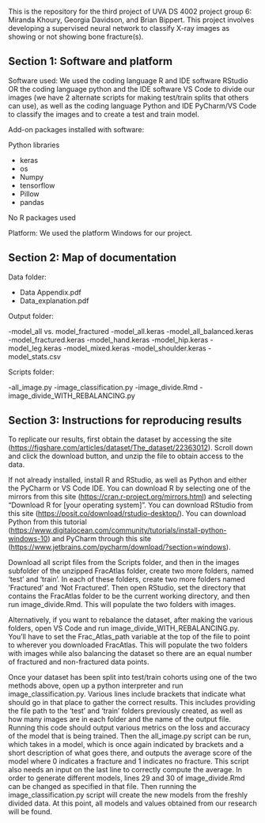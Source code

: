 This is the repository for the third project of UVA DS 4002 project group 6: Miranda Khoury, Georgia Davidson, and Brian Bippert. This project involves developing a supervised neural network to classify X-ray images as showing or not showing bone fracture(s).


## Section 1: Software and platform

Software used: We used the coding language R and IDE software RStudio OR the coding language python and the IDE software VS Code to divide our images (we have 2 alternate scripts for making test/train splits that others can use), as well as the coding language Python and IDE PyCharm/VS Code to classify the images and to create a test and train model. 

Add-on packages installed with software:

Python libraries
- keras
- os
- Numpy 
- tensorflow
- Pillow
- pandas

No R packages used

Platform: We used the platform Windows for our project.


## Section 2: Map of documentation
 
Data folder: 

- Data Appendix.pdf 
- Data_explanation.pdf

Output folder:

-model_all vs. model_fractured
-model_all.keras
-model_all_balanced.keras
-model_fractured.keras
-model_hand.keras
-model_hip.keras
-model_leg.keras
-model_mixed.keras
-model_shoulder.keras
-model_stats.csv


Scripts folder:

-all_image.py
-image_classification.py
-image_divide.Rmd
-image_divide_WITH_REBALANCING.py


## Section 3: Instructions for reproducing results

To replicate our results, first obtain the dataset by accessing the site (https://figshare.com/articles/dataset/The_dataset/22363012). Scroll down and click the download button, and unzip the file to obtain access to the data. 

If not already installed, install R and RStudio, as well as Python and either the PyCharm or VS Code IDE. You can download R by selecting one of the mirrors from this site (https://cran.r-project.org/mirrors.html) and selecting “Download R for [your operating system]”. You can download RStudio from this site (https://posit.co/download/rstudio-desktop/). You can download Python from this tutorial (https://www.digitalocean.com/community/tutorials/install-python-windows-10) and PyCharm through this site (https://www.jetbrains.com/pycharm/download/?section=windows).

Download all script files from the Scripts folder, and then in the images subfolder of the unzipped FracAtlas folder, create two more folders, named ‘test’ and ‘train’. In each of these folders, create two more folders named ‘Fractured’ and ‘Not Fractured’. Then open RStudio, set the directory that contains the FracAtlas folder to be the current working directory, and then run image_divide.Rmd. This will populate the two folders with images.

Alternatively, if you want to rebalance the dataset, after making the various folders, open VS Code and run image_divide_WITH_REBALANCING.py. You’ll have to set the Frac_Atlas_path variable at the top of the file to point to wherever you downloaded FracAtlas. This will populate the two folders with images while also balancing the dataset so there are an equal number of fractured and non-fractured data points.

Once your dataset has been split into test/train cohorts using one of the two methods above, open up a python interpreter and run image_classification.py. Various lines include brackets that indicate what should go in that place to gather the correct results. This includes providing the file path to the ‘test’ and ‘train’ folders previously created, as well as how many images are in each folder and the name of the output file. Running this code should output various metrics on the loss and accuracy of the model that is being trained. Then the all_image.py script can be run, which takes in a model, which is once again indicated by brackets and a short description of what goes there, and outputs the average score of the model where 0 indicates a fracture and 1 indicates no fracture. This script also needs an input on the last line to correctly compute the average. In order to generate different models, lines 29 and 30 of image_divide.Rmd can be changed as specified in that file. Then running the image_classification.py script will create the new models from the freshly divided data. At this point, all models and values obtained from our research will be found.


